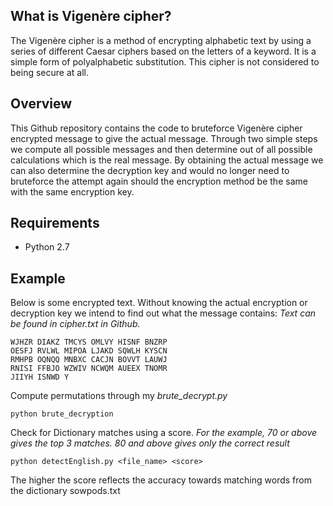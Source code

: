 ## What is Vigenère cipher?
The Vigenère cipher is a method of encrypting alphabetic text by using a series of different Caesar ciphers based on the letters of a keyword. 
It is a simple form of polyalphabetic substitution. This cipher is not considered to being secure at all.

## Overview
This Github repository contains the code to bruteforce Vigenère cipher encrypted message to give the actual message.
Through two simple steps we compute all possible messages and then determine out of all possible calculations which is the real message.
By obtaining the actual message we can also determine the decryption key and would no longer need to bruteforce the attempt again should the encryption method be the same with the same encryption key.

## Requirements
* Python 2.7

## Example
Below is some encrypted text. Without knowing the actual encryption or decryption key we intend to find out what the message contains:
*Text can be found in cipher.txt in Github.*
```
WJHZR DIAKZ TMCYS OMLVY HISNF BNZRP
OESFJ RVLWL MIPOA LJAKD SQWLH KYSCN
RMHPB OQNQQ MNBXC CACJN BOVVT LAUWJ
RNISI FFBJO WZWIV NCWQM AUEEX TNOMR
JIIYH ISNWD Y
```
Compute permutations through my *brute_decrypt.py*
```
python brute_decryption
```
Check for Dictionary matches using a score. *For the example, 70 or above gives the top 3 matches. 80 and above gives only the correct result*
```
python detectEnglish.py <file_name> <score>
```
The higher the score reflects the accuracy towards matching words from the dictionary sowpods.txt

